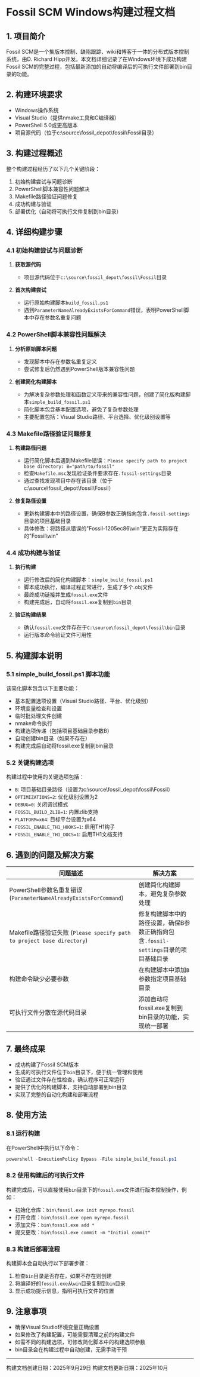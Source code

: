 # Fossil SCM Windows构建过程文档

## 1. 项目简介

Fossil SCM是一个集版本控制、缺陷跟踪、wiki和博客于一体的分布式版本控制系统，由D. Richard Hipp开发。本文档详细记录了在Windows环境下成功构建Fossil SCM的完整过程，包括最新添加的自动将编译后的可执行文件部署到bin目录的功能。

## 2. 构建环境要求

- Windows操作系统
- Visual Studio（提供nmake工具和C编译器）
- PowerShell 5.0或更高版本
- 项目源代码（位于c:\source\fossil_depot\fossil\Fossil目录）

## 3. 构建过程概述

整个构建过程经历了以下几个关键阶段：
1. 初始构建尝试与问题诊断
2. PowerShell脚本兼容性问题解决
3. Makefile路径验证问题修复
4. 成功构建与验证
5. 部署优化（自动将可执行文件复制到bin目录）

## 4. 详细构建步骤

### 4.1 初始构建尝试与问题诊断

1. **获取源代码**
   - 项目源代码位于`c:\source\fossil_depot\fossil\Fossil`目录

2. **首次构建尝试**
   - 运行原始构建脚本`build_fossil.ps1`
   - 遇到`ParameterNameAlreadyExistsForCommand`错误，表明PowerShell脚本中存在参数名重复问题

### 4.2 PowerShell脚本兼容性问题解决

1. **分析原始脚本问题**
   - 发现脚本中存在参数名重复定义
   - 尝试修复后仍然遇到PowerShell版本兼容性问题

2. **创建简化构建脚本**
   - 为解决复杂参数处理和函数定义带来的兼容性问题，创建了简化版构建脚本`simple_build_fossil.ps1`
   - 简化脚本包含基本配置选项，避免了复杂参数处理
   - 主要配置包括：Visual Studio路径、平台选择、优化级别设置等

### 4.3 Makefile路径验证问题修复

1. **构建路径问题**
   - 运行简化脚本后遇到Makefile错误：`Please specify path to project base directory: B="path/to/fossil"`
   - 检查`Makefile.msc`发现验证条件要求存在`.fossil-settings`目录
   - 通过查找发现项目中存在该目录（位于c:\source\fossil_depot\fossil\Fossil）

2. **修复路径设置**
   - 更新构建脚本中的路径设置，确保B参数正确指向包含`.fossil-settings`目录的项目基础目录
   - 具体修改：将路径从错误的"Fossil-1205ec86\\win"更正为实际存在的"Fossil\\win"

### 4.4 成功构建与验证

1. **执行构建**
   - 运行修改后的简化构建脚本：`simple_build_fossil.ps1`
   - 脚本成功执行，编译过程正常进行，生成了多个.obj文件
   - 最终成功链接并生成`fossil.exe`文件
   - 构建完成后，自动将`fossil.exe`复制到`bin`目录

2. **验证构建结果**
   - 确认`fossil.exe`文件存在于`C:\source\fossil_depot\fossil\bin`目录
   - 运行版本命令验证文件可用性

## 5. 构建脚本说明

### 5.1 simple_build_fossil.ps1 脚本功能

该简化脚本包含以下主要功能：
- 基本配置选项设置（Visual Studio路径、平台、优化级别）
- 环境变量检查和设置
- 临时批处理文件创建
- nmake命令执行
- 构建选项传递（包括项目基础目录参数B）
- 自动创建bin目录（如果不存在）
- 构建完成后自动将fossil.exe复制到bin目录

### 5.2 关键构建选项

构建过程中使用的关键选项包括：
- `B`: 项目基础目录路径（设置为c:\source\fossil_depot\fossil\Fossil）
- `OPTIMIZATIONS=2`: 优化级别设置为2
- `DEBUG=0`: 关闭调试模式
- `FOSSIL_BUILD_ZLIB=1`: 内置zlib支持
- `PLATFORM=x64`: 目标平台设置为x64
- `FOSSIL_ENABLE_TH1_HOOKS=1`: 启用TH1钩子
- `FOSSIL_ENABLE_TH1_DOCS=1`: 启用TH1文档支持

## 6. 遇到的问题及解决方案

| 问题描述 | 解决方案 |
|---------|---------|
| PowerShell参数名重复错误 (`ParameterNameAlreadyExistsForCommand`) | 创建简化构建脚本，避免复杂参数处理 |
| Makefile路径验证失败 (`Please specify path to project base directory`) | 修复构建脚本中的路径设置，确保B参数正确指向包含`.fossil-settings`目录的项目基础目录 |
| 构建命令缺少必要参数 | 在构建脚本中添加`B`参数指定项目基础目录 |
| 可执行文件分散在源代码目录 | 添加自动将fossil.exe复制到bin目录的功能，实现统一部署

## 7. 最终成果

- 成功构建了Fossil SCM版本
- 生成的可执行文件位于`bin`目录下，便于统一管理和使用
- 验证通过文件存在性检查，确认程序可正常运行
- 提供了优化的构建脚本，支持自动部署到bin目录
- 实现了完整的自动化构建和部署流程

## 8. 使用方法

### 8.1 运行构建

在PowerShell中执行以下命令：
```powershell
powershell -ExecutionPolicy Bypass -File simple_build_fossil.ps1
```

### 8.2 使用构建后的可执行文件

构建完成后，可以直接使用`bin`目录下的`fossil.exe`文件进行版本控制操作，例如：
- 初始化仓库：`bin\fossil.exe init myrepo.fossil`
- 打开仓库：`bin\fossil.exe open myrepo.fossil`
- 添加文件：`bin\fossil.exe add *`
- 提交更改：`bin\fossil.exe commit -m "Initial commit"`

### 8.3 构建后部署流程

构建脚本会自动执行以下部署步骤：
1. 检查`bin`目录是否存在，如果不存在则创建
2. 将编译好的`fossil.exe`从`win`目录复制到`bin`目录
3. 显示成功提示信息，指明可执行文件的位置

## 9. 注意事项

- 确保Visual Studio环境变量正确设置
- 如果修改了构建配置，可能需要清理之前的构建文件
- 如需不同的构建选项，可修改简化脚本中的构建选项参数
- bin目录会在构建过程中自动创建，无需手动干预

---

构建文档创建日期：2025年9月29日
构建文档更新日期：2025年10月